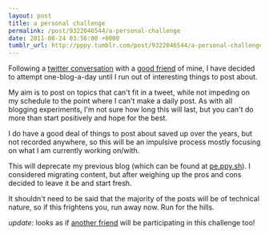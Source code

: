 ```yaml
---
layout: post
title: a personal challenge
permalink: /post/9322046544/a-personal-challenge
date: 2011-08-24 03:56:00 +0000
tumblr_url: http://pppy.tumblr.com/post/9322046544/a-personal-challenge
---
```

<p>Following a <a href="http://puu.sh/4IA3">twitter conversation</a> with a <a href="http://www.tim-oliver.com/">good friend</a> of mine, I have decided to attempt one-blog-a-day until I run out of interesting things to post about.</p>&#13;
<p>My aim is to post on topics that can't fit in a tweet, while not impeding on my schedule to the point where I can't make a daily post. As with all blogging experiments, I'm not sure how long this will last, but you can't do more than start positively and hope for the best.</p>&#13;
<p>I do have a good deal of things to post about saved up over the years, but not recorded anywhere, so this will be an impulsive process mostly focusing on what I am currently working on/with.</p>&#13;
<p>This will deprecate my previous blog (which can be found at <a title="a peppy blog" href="pe.ppy.sh">pe.ppy.sh</a>). I considered migrating content, but after weighing up the pros and cons decided to leave it be and start fresh.</p>&#13;
<p>It shouldn't need to be said that the majority of the posts will be of technical nature, so if this frightens you, run away now. Run for the hills.</p>&#13;
<p><em>update</em>: looks as if <a target="_blank" href="http://blog.jethachan.net/">another friend</a> will be participating in this challenge too!</p> 